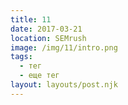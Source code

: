 ```yaml
---
title: 11
date: 2017-03-21
location: SEMrush
image: /img/11/intro.png
tags:
  - тег
  - еще тег
layout: layouts/post.njk
---
```


